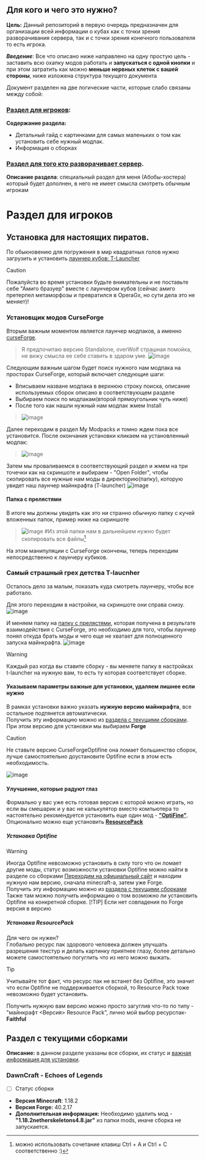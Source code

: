 ## Для кого и чего это нужно?
**Цель:** Данный репозиторий в первую очередь предназначен для организации всей информации о кубах как с точки зрения разворачивания сервера, так и с точки зрения конечного пользователя то есть игрока.

**_Введение_**: Все что описано ниже направлено на одну простую цель - заставить всю охапку модов работать и **запускаться с одной кнопки** и при этом затратить как можно **меньше нервных клеток с вашей стороны**, ниже изложена структура текущего документа 

Документ разделен на две логические части, которые слабо связаны между собой:
### [Раздел для игроков](#раздел-для-игроков):

**Содержание раздела:**  
  - Детальный гайд с картинками для самых маленьких о том как установить себе нужный модпак.
  - Информация о сборках
### [Раздел для того кто разворачивает сервер](#раздел-для-того-кто-разворачивает-сервер).

**Описание раздела**: специальный раздел для меня (Абобы-хостера) который будет дополнен, в него не имеет смысла смотреть обычным игрокам

# Раздел для игроков
## Установка для настоящих пиратов.
По обыкновению для погружения в мир квадратных голов нужно загрузить и установить [лаунчер кубов: T-Launcher](https://tlauncher.org/)
>[!CAUTION]
>Пожалуйста во время установки будьте внимательны и не поставьте себе "Амиго бразуер" вместе с лаунчером кубов (сейчас амиго претерпел метаморфозы и превратился в OperaGx, но сути дела это не меняет)!
### Установщик модов CurseForge
Вторым важным моментом является лаунчер модпаков, а именно [curseForge](https://www.curseforge.com/download/app).
> Я предпочитаю версию Standalone, overWolf страшная помойка, не вижу смысла ее себе ставить в здаром уме.
> ![image](https://github.com/user-attachments/assets/e99a8787-583c-40d8-891a-67e8043b8831)

Следующим важным шагом будет поиск нужного нам модпака на просторах CurseForge, который включает следующие шаги:
- Вписываем назване модпака в верхнюю строку поиска, описание используемых сборок описано в соответствующем разделе
- Выбираем поиск по модпакам(второй прямоугольник чуть ниже)
- После того как нашли нужный нам модпак жмем Install
>   ![image](https://github.com/user-attachments/assets/de552864-a8d0-4621-b6d0-c90927c1d87d)

Далее переходим в раздел My Modpacks и томно ждем пока все установится. После окончания установки кликаем на установленный модпак:
> ![image](https://github.com/user-attachments/assets/c007b94a-ead3-4bb1-a44b-7d4ac219cc01)

Затем мы проваливаемся в соответствующий раздел и жмем на три точечки как на скриншоте и выбираем - "Open Folder", чтобы скопировать все нужные нам моды в директорию(папку), которую увидет наш лаунчер майнкрафта (T-launcher)
![image](https://github.com/user-attachments/assets/1d19ca41-a6b5-4985-9927-3451bd6e2ab4)
#### Папка с прелястями
В итоге мы должны увидеть как это ни странно обычную папку с кучей вложенных папок, пример ниже на скриншоте
> ![image](https://github.com/user-attachments/assets/6d3cef42-df4b-49e1-8b92-b2f84b337b42)
#Из этой папки нам в дальнейшем нужно будет скопировать все файлы[^1]
[^1]: можно использовать сочетание клавиш Ctrl + A и Ctrl + C соответственно :)

На этом манипуляции с CurseForge окончены, теперь переходим непосредственно к лаунчеру кубиков.

### Самый страшный грех детства T-laucnher
Осталось дело за малым, показать куда смотреть лаунчеру, чтобы все работало. 

Для этого переходим в настройки, на скриншоте они справа снизу.
![image](https://github.com/user-attachments/assets/b054eb3e-a9ec-493c-afc1-972a702f09e6)

И меняем папку на [папку с прелястями](#папка-с-прелястями), которая получена в результате взаимодействия с CurseForge, это необходимо для того, чтобы лаунчер понял откуда брать моды и чего еще не хватает для полноценного запуска майнкрафта.
![image](https://github.com/user-attachments/assets/20a44cdd-6435-4a5a-bce0-2bedd4e061cc)
>[!WARNING]
> Каждый раз когда вы ставите сборку - вы меняете папку в настройках t-launcher на нужную вам, то есть ту которая соответствует сборке.

#### Указываем параметры важные для установки, удаляем лишнее если нужно
В рамках установки важно указать **нужную версию майнкрафта**, все остальное подтянется автоматически.  
Получить эту информацию можно из [раздела с текущими сборками](url).  
При этом версию для установки мы выбираем **Forge**  

>[!CAUTION]
>Не ставьте версию CurseForgeOptifine она ломает большинство сборок, лучше самостоятельно доустановите Optifine если в этом есть необходимость.

![image](https://github.com/user-attachments/assets/45f2ea52-758d-4372-bf90-26f396166cb9)

#### Улучшение, которые радуют глаз
Формально у вас уже есть готовая версия с которой можно играть, но если вы смешарик и у вас не калькулятор вместо компьютера то настоятельно рекомендуется установить еще один мод - [**"OptiFine"**](#установка-optifine). \
Опционально можно еще установить [**ResourcePack**](#установка-resourcepack)
##### Установка Optifine
>[!WARNING]
>Иногда Optifine невозможно установить в силу того что он ломает другие моды, статус возможности установки Optifine можно найти в разделе со сборками
[Переходим на официальный сайт](https://optifine.net/downloads) и находим нужную нам версию, сначала minecraft-а, затем уже Forge. \
Получить эту информацию можно из [раздела с текущими сборками](url)  
Также там можно получить информацию о том возможно ли установить Optifine на конкретной сборке.
>[!TIP]
>Если нет совпадения по Forge версия в версию
##### Установка ResourcePack
Для чего он нужен?  
Глобально ресурс пак здорового человека должен улучшать разрешения текстур и делать картинку приятнее глазу, более детально можете самостоятельно погуглить что из него можно выжать.

>[!TIP]
>Учитывайте тот факт, что ресурс пак не встанет без Optifine, это значит что если Optifine не поддерживается сборкой, то Resource Pack тоже невозможно будет установить.
>
>Получить нужную вам версию можно просто загуглив что-то по типу - "майнкрафт <Версия> Resource Pack", лично мой выбор ресурспак- **Faithful**

## Раздел с текущими сборками
**Описание:** в данном разделе указаны все сборки, их статус и [важная информация для установки](#укзываем-параметры-важные-для-установки).

### DawnCraft - Echoes of Legends
- [ ] Статус сборки
- **Версия Minecraft**: 1.18.2
- **Версия Forge:** 40.2.17
- **Дополнительная информация:** Необходимо удалить мод - **"1.18.2netherskeletons4.8.jar"** из папки mods, иначе сборка не запускается.
